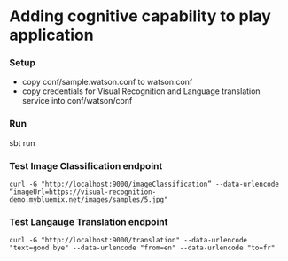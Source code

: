 # Adding cognitive capability to play application

### Setup
- copy conf/sample.watson.conf to watson.conf
- copy credentials for Visual Recognition and Language translation service into conf/watson/conf

### Run
sbt run

### Test Image Classification endpoint

``
curl -G "http://localhost:9000/imageClassification” --data-urlencode “imageUrl=https://visual-recognition-demo.mybluemix.net/images/samples/5.jpg"
``

### Test Langauge Translation endpoint

``
curl -G "http://localhost:9000/translation" --data-urlencode "text=good bye" --data-urlencode "from=en" --data-urlencode "to=fr"
``


